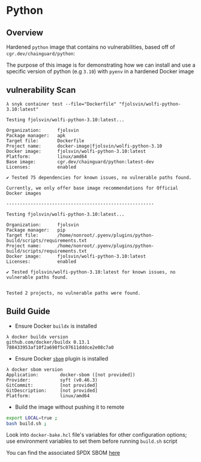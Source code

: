 # Python

## Overview

Hardened `python` image that contains no vulnerabilities, based off of
`cgr.dev/chainguard/python`:

The purpose of this image is for demonstrating how we can install and use a
specific version of python (e.g `3.10`) with `pyenv` in a hardened Docker image

## vulnerability Scan

```console
λ snyk container test --file="Dockerfile" "fjolsvin/wolfi-python-3.10:latest"

Testing fjolsvin/wolfi-python-3.10:latest...

Organization:      fjolsvin
Package manager:   apk
Target file:       Dockerfile
Project name:      docker-image|fjolsvin/wolfi-python-3.10
Docker image:      fjolsvin/wolfi-python-3.10:latest
Platform:          linux/amd64
Base image:        cgr.dev/chainguard/python:latest-dev
Licenses:          enabled

✔ Tested 75 dependencies for known issues, no vulnerable paths found.

Currently, we only offer base image recommendations for Official Docker images

-------------------------------------------------------

Testing fjolsvin/wolfi-python-3.10:latest...

Organization:      fjolsvin
Package manager:   pip
Target file:       /home/nonroot/.pyenv/plugins/python-build/scripts/requirements.txt
Project name:      /home/nonroot/.pyenv/plugins/python-build/scripts/requirements.txt
Docker image:      fjolsvin/wolfi-python-3.10:latest
Licenses:          enabled

✔ Tested fjolsvin/wolfi-python-3.10:latest for known issues, no vulnerable paths found.


Tested 2 projects, no vulnerable paths were found.
```

## Build Guide

- Ensure Docker `buildx` is installed

```console
λ docker buildx version
github.com/docker/buildx 0.13.1 788433953af10f2a698f5c07611dddce2e08c7a0
```

- Ensure Docker
  [`sbom`](https://www.docker.com/blog/generate-sboms-with-buildkit/) plugin is
  installed

```console
λ docker sbom version
Application:        docker-sbom ([not provided])
Provider:           syft (v0.46.3)
GitCommit:          [not provided]
GitDescription:     [not provided]
Platform:           linux/amd64
```

- Build the image without pushing it to remote

```bash
export LOCAL=true ;
bash build.sh ;
```

Look into `docker-bake.hcl` file's variables for other configuration options;
use environment variables to set them before running `build.sh` script

You can find the associated SPDX SBOM
[here](https://github.com/da-moon/hardened-docker-images/releases/tag/sboms)
